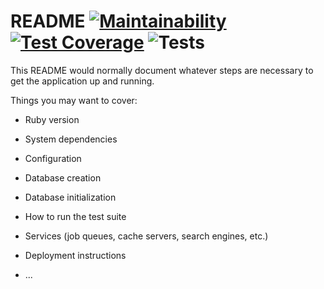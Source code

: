 # README [![Maintainability](https://api.codeclimate.com/v1/badges/53f2bc5ea57028620741/maintainability)](https://codeclimate.com/github/eabalestra/management-system/maintainability) [![Test Coverage](https://api.codeclimate.com/v1/badges/53f2bc5ea57028620741/test_coverage)](https://codeclimate.com/github/eabalestra/management-system/test_coverage) ![Tests](https://github.com/eabalestra/management-system/actions/workflows/ruby.yml/badge.svg) 

This README would normally document whatever steps are necessary to get the
application up and running.

Things you may want to cover:

* Ruby version

* System dependencies

* Configuration

* Database creation

* Database initialization

* How to run the test suite

* Services (job queues, cache servers, search engines, etc.)

* Deployment instructions

* ...
